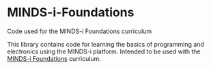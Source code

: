 # MINDS-i-Foundations
Code used for the MINDS-i Foundations curriculum

This library contains code for learning the basics of programming and electronics using the MINDS-i platform. Intended to be used with the [MINDS-i Foundations](https://mindsieducation.com/collections/education-labs-curriculum/foundations-curriculum) curriculum.

